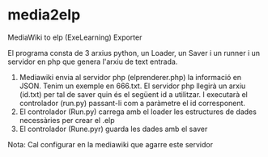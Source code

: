 media2elp
=========

MediaWiki to elp (ExeLearning) Exporter
<p>
El programa consta de 3 arxius python, un Loader, un Saver i un runner i un servidor en php que genera l'arxiu de text entrada. 
<ol>
<li>Mediawiki envia al servidor php (elprenderer.php) la informació en JSON. Tenim un exemple en 666.txt. El servidor php llegirà un arxiu (id.txt) per tal de saver quin és el següent id a utilitzar. I executarà el controlador (run.py) passant-li com a paràmetre el id corresponent.
<li>El controlador (Run.py) carrega amb el loader les estructures de dades necessàries per crear el .elp 
<li>El controlador (Rune.pyr) guarda les dades amb el saver
</ol>
</p>
Nota: Cal configurar en la mediawiki que agarre este servidor

